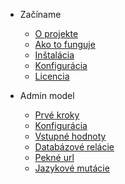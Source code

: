 - Začíname
    - [O projekte](README.md)
    - [Ako to funguje](how-it-works.md)
    - [Inštalácia](install.md)
    - [Konfigurácia](config.md)
    - [Licencia](license.md)

- Admin model
    - [Prvé kroky](model.md)
    - [Konfigurácia](model-parameters.md)
    - [Vstupné hodnoty](model-fields.md)
    - [Databázové relácie](model-relations.md)
    - [Pekné url](model-sluggable.md)
    - [Jazykové mutácie](languages.md#Jazykové-mutácie)